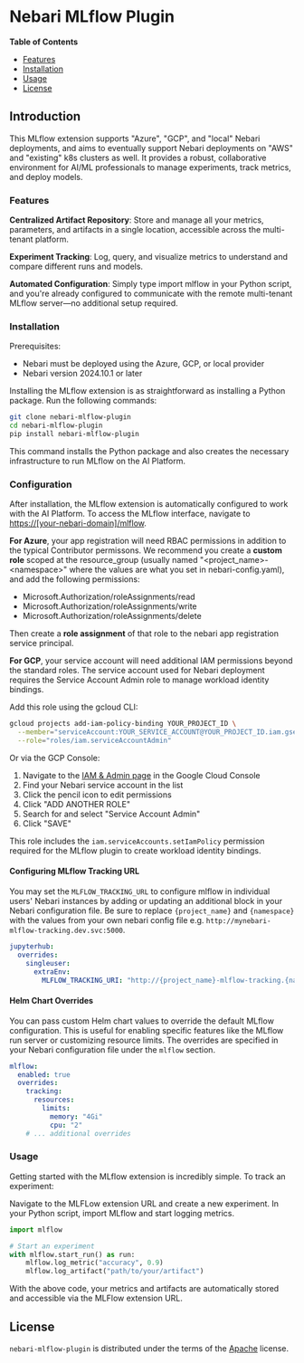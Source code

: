 # Nebari MLflow Plugin

**Table of Contents**

- [Features](#features)
- [Installation](#installation)
- [Usage](#usage)
- [License](#license)

## Introduction
This MLflow extension supports "Azure", "GCP", and "local" Nebari deployments, and aims to eventually support Nebari deployments on "AWS" and "existing" k8s clusters as well. It provides a robust, collaborative environment for AI/ML professionals to manage experiments, track metrics, and deploy models.

### Features
**Centralized Artifact Repository**: Store and manage all your metrics, parameters, and artifacts in a single location, accessible across the multi-tenant platform.

**Experiment Tracking**: Log, query, and visualize metrics to understand and compare different runs and models.

**Automated Configuration**: Simply type import mlflow in your Python script, and you're already configured to communicate with the remote multi-tenant MLflow server—no additional setup required.

### Installation
Prerequisites:
- Nebari must be deployed using the Azure, GCP, or local provider
- Nebari version 2024.10.1 or later

Installing the MLflow extension is as straightforward as installing a Python package. Run the following commands:

```bash
git clone nebari-mlflow-plugin
cd nebari-mlflow-plugin
pip install nebari-mlflow-plugin
```
This command installs the Python package and also creates the necessary infrastructure to run MLflow on the AI Platform.

### Configuration
After installation, the MLflow extension is automatically configured to work with the AI Platform. To access the MLflow interface, navigate to <https://[your-nebari-domain]/mlflow>.

**For Azure**, your app registration will need RBAC permissions in addition to the typical Contributor permissons.  We recommend you create a **custom role** scoped at the resource_group (usually named "\<project_name\>-\<namespace\>" where the values are what you set in nebari-config.yaml), and add the following permissions:
- Microsoft.Authorization/roleAssignments/read
- Microsoft.Authorization/roleAssignments/write
- Microsoft.Authorization/roleAssignments/delete

Then create a **role assignment** of that role to the nebari app registration service principal.

**For GCP**, your service account will need additional IAM permissions beyond the standard roles. The service account used for Nebari deployment requires the Service Account Admin role to manage workload identity bindings. 

Add this role using the gcloud CLI:
```bash
gcloud projects add-iam-policy-binding YOUR_PROJECT_ID \
  --member="serviceAccount:YOUR_SERVICE_ACCOUNT@YOUR_PROJECT_ID.iam.gserviceaccount.com" \
  --role="roles/iam.serviceAccountAdmin"
```

Or via the GCP Console:
1. Navigate to the [IAM & Admin page](https://console.cloud.google.com/iam-admin/iam) in the Google Cloud Console
2. Find your Nebari service account in the list
3. Click the pencil icon to edit permissions
4. Click "ADD ANOTHER ROLE"
5. Search for and select "Service Account Admin"
6. Click "SAVE"

This role includes the `iam.serviceAccounts.setIamPolicy` permission required for the MLflow plugin to create workload identity bindings.

#### Configuring MLflow Tracking URL
You may set the `MLFLOW_TRACKING_URL` to configure mlflow in individual users' Nebari instances by adding or updating an additional block in your Nebari configuration file. Be sure to replace `{project_name}` and `{namespace}` with the values from your own nebari config file e.g. `http://mynebari-mlflow-tracking.dev.svc:5000`.

```yaml
jupyterhub:
  overrides:
    singleuser:
      extraEnv:
        MLFLOW_TRACKING_URI: "http://{project_name}-mlflow-tracking.{namespace}.svc:5000" 
```

#### Helm Chart Overrides
You can pass custom Helm chart values to override the default MLflow configuration. This is useful for enabling specific features like the MLflow run server or customizing resource limits. The overrides are specified in your Nebari configuration file under the `mlflow` section.

```yaml
mlflow:
  enabled: true
  overrides:
    tracking:
      resources:
        limits:
          memory: "4Gi"
          cpu: "2"
    # ... additional overrides
```

### Usage
Getting started with the MLflow extension is incredibly simple. To track an experiment:

Navigate to the MLFLow extension URL and create a new experiment.
In your Python script, import MLflow and start logging metrics.
```python
import mlflow

# Start an experiment
with mlflow.start_run() as run:
    mlflow.log_metric("accuracy", 0.9)
    mlflow.log_artifact("path/to/your/artifact")
```
With the above code, your metrics and artifacts are automatically stored and accessible via the MLFlow extension URL.


## License

`nebari-mlflow-plugin` is distributed under the terms of the [Apache](./LICENSE.md) license.
